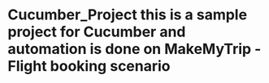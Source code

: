 # Cucumber_Project this is a sample project for Cucumber and automation is done on MakeMyTrip - Flight booking scenario

